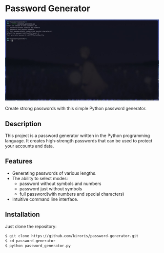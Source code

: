 # Password Generator

![Password Generator](https://raw.githubusercontent.com/kiroris/password-generator/main/usage.jpg)

Create strong passwords with this simple Python password generator.

## Description

This project is a password generator written in the Python programming language. It creates high-strength passwords that can be used to protect your accounts and data.

## Features

- Generating passwords of various lengths.
- The ability to select modes:
    - password without symbols and numbers
    - password just without symbols
    - full password(with numbers and special characters)
- Intuitive command line interface.

## Installation

Just clone the repository:

```
$ git clone https://github.com/kiroris/password-generator.git
$ cd password-generator
$ python password_generator.py
```
